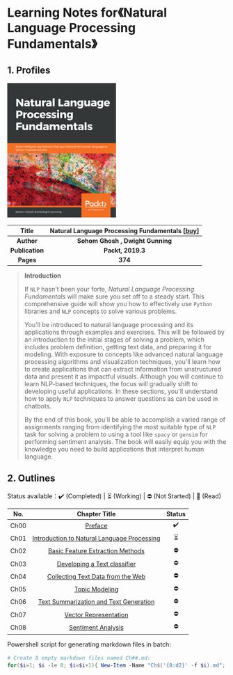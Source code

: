 # Learning Notes for《Natural Language Processing Fundamentals》



## 1. Profiles

![Natural Language Processing Fundamentals](assets/cover.png)

|    **Title**    | **Natural Language Processing Fundamentals** [[buy](https://www.packtpub.com/product/natural-language-processing-fundamentals/9781789954043)] |
| :-------------: | :----------------------------------------------------------: |
|   **Author**    |               **Sohom Ghosh , Dwight Gunning**               |
| **Publication** |                      **Packt, 2019.3**                       |
|    **Pages**    |                           **374**                            |

> **Introduction**
>
> If `NLP` hasn't been your forte, *Natural Language Processing Fundamentals* will make sure you set off to a steady start. This comprehensive guide will show you how to effectively use `Python` libraries and `NLP` concepts to solve various problems.
>
> You'll be introduced to natural language processing and its applications through examples and exercises. This will be followed by an introduction to the initial stages of solving a problem, which includes problem definition, getting text data, and preparing it for modeling. With exposure to concepts like advanced natural language processing algorithms and visualization techniques, you'll learn how to create applications that can extract information from unstructured data and present it as impactful visuals. Although you will continue to learn NLP-based techniques, the focus will gradually shift to developing useful applications. In these sections, you'll understand how to apply `NLP` techniques to answer questions as can be used in chatbots.
>
> By the end of this book, you'll be able to accomplish a varied range of assignments ranging from identifying the most suitable type of `NLP` task for solving a problem to using a tool like `spacy` or `gensim` for performing sentiment analysis. The book will easily equip you with the knowledge you need to build applications that interpret human language.



## 2. Outlines

Status available：:heavy_check_mark: (Completed) | :hourglass_flowing_sand: (Working) | :no_entry: (Not Started) | :orange_book: (Read)

| No.  |                      Chapter Title                       |          Status          |
| :--: | :------------------------------------------------------: | :----------------------: |
| Ch00 |                   [Preface](./Ch00.md)                   |    :heavy_check_mark:    |
| Ch01 | [Introduction to Natural Language Processing](./Ch01.md) | :hourglass_flowing_sand: |
| Ch02 |      [Basic Feature Extraction Methods](./Ch02.md)       |        :no_entry:        |
| Ch03 |        [Developing a Text classifier](./Ch03.md)         |        :no_entry:        |
| Ch04 |      [Collecting Text Data from the Web](./Ch04.md)      |        :no_entry:        |
| Ch05 |               [Topic Modeling](./Ch05.md)                |        :no_entry:        |
| Ch06 |   [Text Summarization and Text Generation](./Ch06.md)    |        :no_entry:        |
| Ch07 |            [Vector Representation](./Ch07.md)            |        :no_entry:        |
| Ch08 |             [Sentiment Analysis](./Ch08.md)              |        :no_entry:        |



Powershell script for generating markdown files in batch:

```powershell
# Create 8 empty markdown files named Ch##.md:
for($i=1; $i -le 8; $i=$i+1){ New-Item -Name "Ch$('{0:d2}' -f $i).md"; }
```

 


